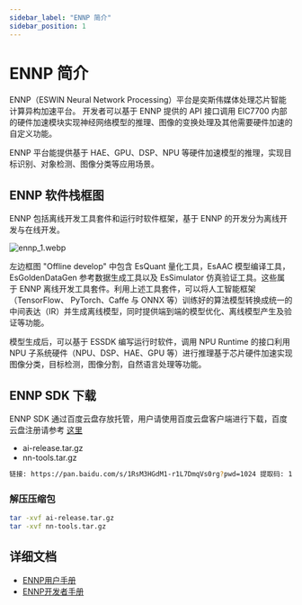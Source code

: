 ```yaml
---
sidebar_label: "ENNP 简介"
sidebar_position: 1
---
```


# ENNP 简介

ENNP（ESWIN Neural Network Processing）平台是奕斯伟媒体处理芯片智能计算异构加速平台。
开发者可以基于 ENNP 提供的 API 接口调用 EIC7700 内部的硬件加速模块实现神经网络模型的推理、图像的变换处理及其他需要硬件加速的自定义功能。

ENNP 平台能提供基于 HAE、GPU、DSP、NPU 等硬件加速模型的推理，实现目标识别、对象检测、图像分类等应用场景。

## ENNP 软件栈框图

ENNP 包括离线开发工具套件和运行时软件框架，基于 ENNP 的开发分为离线开发与在线开发。

![ennp_1.webp](/docs/megrez/ennp_1.webp)

左边框图 "Offline develop" 中包含 EsQuant 量化工具，EsAAC 模型编译工具，EsGoldenDataGen 参考数据生成工具以及 EsSimulator 仿真验证工具。这些属于 ENNP 离线开发工具套件。利用上述工具套件，可以将人工智能框架（TensorFlow、 PyTorch、Caffe 与 ONNX 等）训练好的算法模型转换成统一的中间表达（IR）并生成离线模型，同时提供端到端的模型优化、离线模型产生及验证等功能。

模型生成后，可以基于 ESSDK 编写运行时软件，调用 NPU Runtime 的接口利用 NPU 子系统硬件（NPU、DSP、HAE、GPU 等）进行推理基于芯片硬件加速实现图像分类，目标检测，图像分割，自然语言处理等功能。

## ENNP SDK 下载

ENNP SDK 通过百度云盘存放托管，用户请使用百度云盘客户端进行下载，百度云盘注册请参考 [这里](https://www.reddit.com/r/baidu/comments/t09pll/how_to_register_baidu_account_outside_china/)

- ai-release.tar.gz
- nn-tools.tar.gz

```bash
链接: https://pan.baidu.com/s/1RsM3HGdM1-r1L7DmqVs0rg?pwd=1024 提取码: 1024
```

### 解压压缩包

```bash
tar -xvf ai-release.tar.gz
tar -xvf nn-tools.tar.gz
```

## 详细文档

- [ENNP用户手册](https://github.com/milkv-megrez/megrez-files/blob/main/ai-release/docs/ENNP%E7%94%A8%E6%88%B7%E6%89%8B%E5%86%8C_CN_v1.2.pdf)
- [ENNP开发者手册](https://github.com/milkv-megrez/megrez-files/blob/main/ai-release/docs/ENNP%E5%BC%80%E5%8F%91%E8%80%85%E6%89%8B%E5%86%8C_CN_v0.9.4.pdf)
